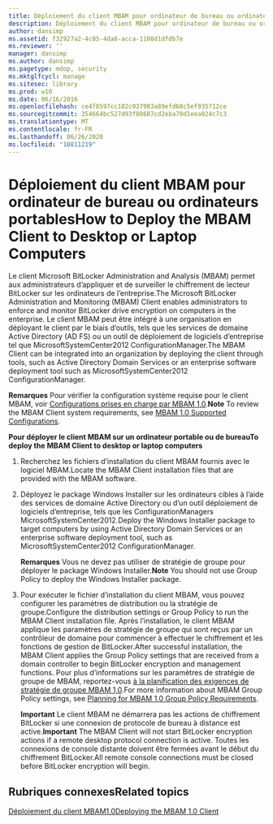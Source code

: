 ```yaml
---
title: Déploiement du client MBAM pour ordinateur de bureau ou ordinateurs portables
description: Déploiement du client MBAM pour ordinateur de bureau ou ordinateurs portables
author: dansimp
ms.assetid: f32927a2-4c05-4da8-acca-1108d1dfdb7e
ms.reviewer: ''
manager: dansimp
ms.author: dansimp
ms.pagetype: mdop, security
ms.mktglfcycl: manage
ms.sitesec: library
ms.prod: w10
ms.date: 06/16/2016
ms.openlocfilehash: ce4f8597cc182c037983a89efd60c5ef935712ce
ms.sourcegitcommit: 354664bc527d93f80687cd2eba70d1eea024c7c3
ms.translationtype: MT
ms.contentlocale: fr-FR
ms.lasthandoff: 06/26/2020
ms.locfileid: "10811219"
---
```

# <span data-ttu-id="d26d7-103">Déploiement du client MBAM pour ordinateur de bureau ou ordinateurs portables</span><span class="sxs-lookup"><span data-stu-id="d26d7-103">How to Deploy the MBAM Client to Desktop or Laptop Computers</span></span>


<span data-ttu-id="d26d7-104">Le client Microsoft BitLocker Administration and Analysis (MBAM) permet aux administrateurs d’appliquer et de surveiller le chiffrement de lecteur BitLocker sur les ordinateurs de l’entreprise.</span><span class="sxs-lookup"><span data-stu-id="d26d7-104">The Microsoft BitLocker Administration and Monitoring (MBAM) Client enables administrators to enforce and monitor BitLocker drive encryption on computers in the enterprise.</span></span> <span data-ttu-id="d26d7-105">Le client MBAM peut être intégré à une organisation en déployant le client par le biais d’outils, tels que les services de domaine Active Directory (AD FS) ou un outil de déploiement de logiciels d’entreprise tel que MicrosoftSystemCenter2012 ConfigurationManager.</span><span class="sxs-lookup"><span data-stu-id="d26d7-105">The MBAM Client can be integrated into an organization by deploying the client through tools, such as Active Directory Domain Services or an enterprise software deployment tool such as MicrosoftSystemCenter2012 ConfigurationManager.</span></span>

<span data-ttu-id="d26d7-106">**Remarques**  Pour vérifier la configuration système requise pour le client MBAM, voir [Configurations prises en charge par MBAM 1,0](mbam-10-supported-configurations.md).</span><span class="sxs-lookup"><span data-stu-id="d26d7-106">**Note** To review the MBAM Client system requirements, see [MBAM 1.0 Supported Configurations](mbam-10-supported-configurations.md).</span></span>

 

**<span data-ttu-id="d26d7-107">Pour déployer le client MBAM sur un ordinateur portable ou de bureau</span><span class="sxs-lookup"><span data-stu-id="d26d7-107">To deploy the MBAM Client to desktop or laptop computers</span></span>**

1.  <span data-ttu-id="d26d7-108">Recherchez les fichiers d’installation du client MBAM fournis avec le logiciel MBAM.</span><span class="sxs-lookup"><span data-stu-id="d26d7-108">Locate the MBAM Client installation files that are provided with the MBAM software.</span></span>

2.  <span data-ttu-id="d26d7-109">Déployez le package Windows Installer sur les ordinateurs cibles à l’aide des services de domaine Active Directory ou d’un outil déploiement de logiciels d’entreprise, tels que les ConfigurationManagers MicrosoftSystemCenter2012.</span><span class="sxs-lookup"><span data-stu-id="d26d7-109">Deploy the Windows Installer package to target computers by using Active Directory Domain Services or an enterprise software deployment tool, such as MicrosoftSystemCenter2012 ConfigurationManager.</span></span>

    <span data-ttu-id="d26d7-110">**Remarques**  Vous ne devez pas utiliser de stratégie de groupe pour déployer le package Windows Installer.</span><span class="sxs-lookup"><span data-stu-id="d26d7-110">**Note** You should not use Group Policy to deploy the Windows Installer package.</span></span>

     

3.  <span data-ttu-id="d26d7-111">Pour exécuter le fichier d’installation du client MBAM, vous pouvez configurer les paramètres de distribution ou la stratégie de groupe.</span><span class="sxs-lookup"><span data-stu-id="d26d7-111">Configure the distribution settings or Group Policy to run the MBAM Client installation file.</span></span> <span data-ttu-id="d26d7-112">Après l’installation, le client MBAM applique les paramètres de stratégie de groupe qui sont reçus par un contrôleur de domaine pour commencer à effectuer le chiffrement et les fonctions de gestion de BitLocker.</span><span class="sxs-lookup"><span data-stu-id="d26d7-112">After successful installation, the MBAM Client applies the Group Policy settings that are received from a domain controller to begin BitLocker encryption and management functions.</span></span> <span data-ttu-id="d26d7-113">Pour plus d’informations sur les paramètres de stratégie de groupe de MBAM, reportez-vous [à la planification des exigences de stratégie de groupe MBAM 1,0](planning-for-mbam-10-group-policy-requirements.md).</span><span class="sxs-lookup"><span data-stu-id="d26d7-113">For more information about MBAM Group Policy settings, see [Planning for MBAM 1.0 Group Policy Requirements](planning-for-mbam-10-group-policy-requirements.md).</span></span>

    <span data-ttu-id="d26d7-114">**Important**  Le client MBAM ne démarrera pas les actions de chiffrement BitLocker si une connexion de protocole de bureau à distance est active.</span><span class="sxs-lookup"><span data-stu-id="d26d7-114">**Important** The MBAM Client will not start BitLocker encryption actions if a remote desktop protocol connection is active.</span></span> <span data-ttu-id="d26d7-115">Toutes les connexions de console distante doivent être fermées avant le début du chiffrement BitLocker.</span><span class="sxs-lookup"><span data-stu-id="d26d7-115">All remote console connections must be closed before BitLocker encryption will begin.</span></span>

     

## <span data-ttu-id="d26d7-116">Rubriques connexes</span><span class="sxs-lookup"><span data-stu-id="d26d7-116">Related topics</span></span>


[<span data-ttu-id="d26d7-117">Déploiement du client MBAM1.0</span><span class="sxs-lookup"><span data-stu-id="d26d7-117">Deploying the MBAM 1.0 Client</span></span>](deploying-the-mbam-10-client.md)

 

 





